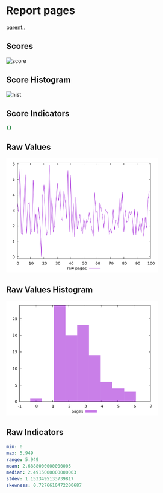 # Report pages

[parent..](./..)  


## Scores

![score](./score.png)  

## Score Histogram

![hist](./hist.png)  

## Score Indicators

```yaml
{}

```

## Raw Values

![raw](./raw.png)  

## Raw Values Histogram

![raw hist](./raw_hist.png)  

## Raw Indicators

```yaml
min: 0
max: 5.949
range: 5.949
mean: 2.6888000000000005
median: 2.4915000000000003
stdev: 1.1533495133739817
skewness: 0.7276610472200687

```

<style>
  img {
    max-width: 80%;
  }
</style>
      

